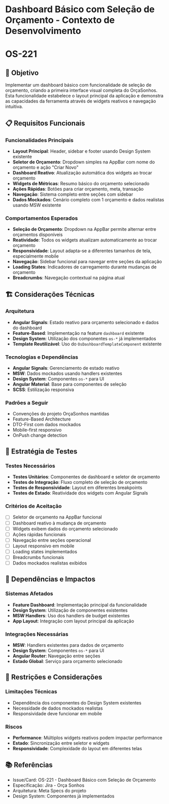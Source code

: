 # Dashboard Básico com Seleção de Orçamento - Contexto de Desenvolvimento

# OS-221

## 🎯 Objetivo

Implementar um dashboard básico com funcionalidade de seleção de orçamento, criando a primeira interface visual completa do OrçaSonhos. Esta funcionalidade estabelece o layout principal da aplicação e demonstra as capacidades da ferramenta através de widgets reativos e navegação intuitiva.

## 📋 Requisitos Funcionais

### Funcionalidades Principais

- **Layout Principal**: Header, sidebar e footer usando Design System existente
- **Seletor de Orçamento**: Dropdown simples na AppBar com nome do orçamento e ação "Criar Novo"
- **Dashboard Reativo**: Atualização automática dos widgets ao trocar orçamento
- **Widgets de Métricas**: Resumo básico do orçamento selecionado
- **Ações Rápidas**: Botões para criar orçamento, meta, transação
- **Navegação**: Sistema completo entre seções com sidebar
- **Dados Mockados**: Cenário completo com 1 orçamento e dados realistas usando MSW existente

### Comportamentos Esperados

- **Seleção de Orçamento**: Dropdown na AppBar permite alternar entre orçamentos disponíveis
- **Reatividade**: Todos os widgets atualizam automaticamente ao trocar orçamento
- **Responsividade**: Layout adapta-se a diferentes tamanhos de tela, especialmente mobile
- **Navegação**: Sidebar funcional para navegar entre seções da aplicação
- **Loading States**: Indicadores de carregamento durante mudanças de orçamento
- **Breadcrumbs**: Navegação contextual na página atual

## 🏗️ Considerações Técnicas

### Arquitetura

- **Angular Signals**: Estado reativo para orçamento selecionado e dados do dashboard
- **Feature-Based**: Implementação na feature `dashboard` existente
- **Design System**: Utilização dos componentes `os-*` já implementados
- **Template Reutilizável**: Uso do `OsDashboardTemplateComponent` existente

### Tecnologias e Dependências

- **Angular Signals**: Gerenciamento de estado reativo
- **MSW**: Dados mockados usando handlers existentes
- **Design System**: Componentes `os-*` para UI
- **Angular Material**: Base para componentes de seleção
- **SCSS**: Estilização responsiva

### Padrões a Seguir

- Convenções do projeto OrçaSonhos mantidas
- Feature-Based Architecture
- DTO-First com dados mockados
- Mobile-first responsivo
- OnPush change detection

## 🧪 Estratégia de Testes

### Testes Necessários

- **Testes Unitários**: Componentes de dashboard e seletor de orçamento
- **Testes de Integração**: Fluxo completo de seleção de orçamento
- **Testes de Responsividade**: Layout em diferentes breakpoints
- **Testes de Estado**: Reatividade dos widgets com Angular Signals

### Critérios de Aceitação

- [ ] Seletor de orçamento na AppBar funcional
- [ ] Dashboard reativo à mudança de orçamento
- [ ] Widgets exibem dados do orçamento selecionado
- [ ] Ações rápidas funcionais
- [ ] Navegação entre seções operacional
- [ ] Layout responsivo em mobile
- [ ] Loading states implementados
- [ ] Breadcrumbs funcionais
- [ ] Dados mockados realistas exibidos

## 🔗 Dependências e Impactos

### Sistemas Afetados

- **Feature Dashboard**: Implementação principal da funcionalidade
- **Design System**: Utilização de componentes existentes
- **MSW Handlers**: Uso dos handlers de budget existentes
- **App Layout**: Integração com layout principal da aplicação

### Integrações Necessárias

- **MSW**: Handlers existentes para dados de orçamento
- **Design System**: Componentes `os-*` para UI
- **Angular Router**: Navegação entre seções
- **Estado Global**: Serviço para orçamento selecionado

## 🚧 Restrições e Considerações

### Limitações Técnicas

- Dependência dos componentes do Design System existentes
- Necessidade de dados mockados realistas
- Responsividade deve funcionar em mobile

### Riscos

- **Performance**: Múltiplos widgets reativos podem impactar performance
- **Estado**: Sincronização entre seletor e widgets
- **Responsividade**: Complexidade do layout em diferentes telas

## 📚 Referências

- Issue/Card: OS-221 - Dashboard Básico com Seleção de Orçamento
- Especificação: Jira - Orça Sonhos
- Arquitetura: Meta Specs do projeto
- Design System: Componentes já implementados
